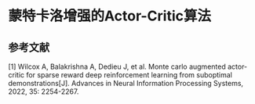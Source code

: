 # 蒙特卡洛增强的Actor-Critic算法





## 参考文献

[1] Wilcox A, Balakrishna A, Dedieu J, et al. Monte carlo augmented actor-critic for sparse reward deep reinforcement learning from suboptimal demonstrations[J]. Advances in Neural Information Processing Systems, 2022, 35: 2254-2267.

